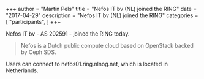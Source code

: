 +++
author = "Martin Pels"
title = "Nefos IT bv (NL) joined the RING"
date = "2017-04-29"
description = "Nefos IT bv (NL) joined the RING"
categories = [
    "participants",
]
+++

Nefos IT bv - AS 202591 - joined the RING today.

> Nefos is a Dutch public compute cloud based on OpenStack backed by Ceph SDS.

Users can connect to nefos01.ring.nlnog.net, which is located in Netherlands.

